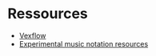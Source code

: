 
# Ressources

* [Vexflow](https://vexflow.com/vextab/)
* [Experimental music notation resources](https://llllllll.co/t/experimental-music-notation-resources/149/1)
